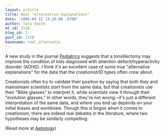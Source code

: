 ```yaml
---
layout: article
title: Real "alternative explanations"
date: '2006-04-12 13:20:08 -0700'
author: Tara Smith
mt_id: 2118
blog_id: 2
post_id: 2118
basename: real_alternativ
---
```

<img src="http://img.photobucket.com/albums/v164/roland98/troubled.jpg" alt="" style="float:left;" /> A new study in the journal [Pediatrics](http://pediatrics.aappublications.org/cgi/content/full/117/4/e769) suggests that a tonsillectomy may improve the condition of kids diagnosed with attention defecit/hyperactivity disorder (ADHD).  I think it's an excellent case of some true "alternative explanations" for the data that the creationist/ID types often crow about.  

Creationists often try to validate their position by saying that both they and mainstream scientists start from the same data, but that creationists use their "Bible glasses" to interpret it, while scientists view it through their "evolution glasses."  In other words, they're not wrong--it's just a different interpretation of the same data, and where you end up depends on your initial biases and worldview.  Though this is bogus when it comes to creationism, there are indeed real debates in the literature, where two hypotheses may be similarly compelling. 

(Read more at [Aetiology](http://scienceblogs.com/aetiology/2006/04/tonsillectomy_for_adhd.php))
